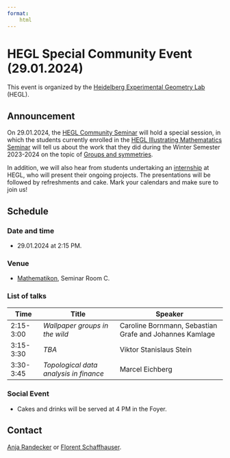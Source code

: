 ```yaml
---
format: 
    html
---
```


# HEGL Special Community Event (29.01.2024)

This event is organized by the [Heidelberg Experimental Geometry Lab](https://hegl.mathi.uni-heidelberg.de) (HEGL).

## Announcement

On 29.01.2024, the [HEGL Community Seminar](https://hegl.mathi.uni-heidelberg.de/seminars/hegl-community-seminar/hegl-community-seminar-wise23-24/) will hold a special session, in which the students currently enrolled in the [HEGL Illustrating Mathematatics Seminar](https://hegl.mathi.uni-heidelberg.de/seminars/hegl-proseminar/) will tell us about the work that they did during the Winter Semester 2023-2024 on the topic of [Groups and symmetries](https://hegl.mathi.uni-heidelberg.de/wp-content/uploads/2023/10/HEGLsem_WiSe23-24_v2.pdf).

In addition, we will also hear from students undertaking an [internship](https://hegl.mathi.uni-heidelberg.de/research-2/research/winter-2023-student-projects/) at HEGL, who will present their ongoing projects. The presentations will be followed by refreshments and cake. Mark your calendars and make sure to join us!

## Schedule

### Date and time

- 29.01.2024 at 2:15 PM.

### Venue

- [Mathematikon](https://maps.app.goo.gl/Jjqq2FbypTwhD983A), Seminar Room C.

### List of talks

| Time | Title | Speaker |
| - | --- | -- |
| 2:15-3:00  | *Wallpaper groups in the wild* | Caroline Bornmann, Sebastian Grafe and Johannes Kamlage |
| 3:15-3:30   | *TBA* | Viktor Stanislaus Stein |
| 3:30-3:45   | *Topological data analysis in finance* | Marcel Eichberg |

### Social Event

- Cakes and drinks will be served at 4 PM in the Foyer.

## Contact

[Anja Randecker](https://www.mathi.uni-heidelberg.de/~arandecker/) or [Florent Schaffhauser](https://matematiflo.github.io).
